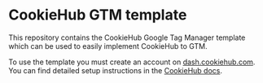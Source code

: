 # CookieHub GTM template

This repository contains the CookieHub Google Tag Manager template which can be used to easily implement CookieHub to GTM.

To use the template you must create an account on [dash.cookiehub.com](https://dash.cookiehub.com). You can find detailed setup instructions in the [CookieHub docs](https://docs.cookiehub.com/installation/google-tag-manager).